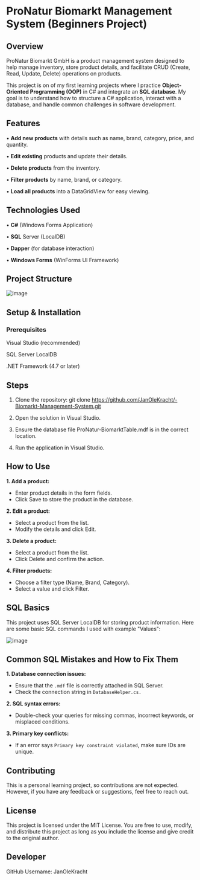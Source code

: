 
# ProNatur Biomarkt Management System (Beginners Project)
## Overview

ProNatur Biomarkt GmbH is a product management system designed to help manage inventory, store product details, and facilitate CRUD (Create, Read, Update, Delete) operations on products.

This project is on of my first learning projects where I practice **Object-Oriented Programming (OOP)** in C# and integrate an **SQL database**. My goal is to understand how to structure a C# application, interact with a database, and handle common challenges in software development. 

## Features

•	**Add new products** with details such as name, brand, category, price, and quantity.

•	**Edit existing** products and update their details.

•	**Delete products** from the inventory.

•	**Filter products** by name, brand, or category.

•	**Load all products** into a DataGridView for easy viewing.

## Technologies Used

•	**C#** (Windows Forms Application)

•	**SQL** Server (LocalDB)

•	**Dapper** (for database interaction)

•	**Windows Forms** (WinForms UI Framework)


## Project Structure

![image](https://github.com/user-attachments/assets/5723443a-fd2c-4e80-b5f4-525bebe8311a)



## Setup & Installation
### Prerequisites

Visual Studio (recommended)

SQL Server LocalDB

.NET Framework (4.7 or later)


## Steps

1. Clone the repository:
git clone https://github.com/JanOleKracht/-Biomarkt-Management-System.git

2. Open the solution in Visual Studio.

3. Ensure the database file ProNatur-BiomarktTable.mdf is in the correct location.

4. Run the application in Visual Studio.

## How to Use

**1. Add a product:**
  - Enter product details in the form fields.
  - Click Save to store the product in the database.

**2. Edit a product:**
- Select a product from the list.
- Modify the details and click Edit.

**3. Delete a product:**
- Select a product from the list.
- Click Delete and confirm the action.

**4. Filter products:**
- Choose a filter type (Name, Brand, Category).
- Select a value and click Filter.

## SQL Basics

This project uses SQL Server LocalDB for storing product information. Here are some basic SQL commands I used with example "Values":

![image](https://github.com/user-attachments/assets/bb3a5b46-18f0-4ac8-ba19-054a8d7808ad)

## Common SQL Mistakes and How to Fix Them

**1. Database connection issues:**
- Ensure that the ```.mdf``` file is correctly attached in SQL Server.
- Check the connection string in ```DatabaseHelper.cs.```

**2. SQL syntax errors:**
- Double-check your queries for missing commas, incorrect keywords, or misplaced conditions.

**3. Primary key conflicts:**
- If an error says ```Primary key constraint violated```, make sure IDs are unique.

## Contributing

This is a personal learning project, so contributions are not expected. However, if you have any feedback or suggestions, feel free to reach out.

## License

This project is licensed under the MIT License. You are free to use, modify, and distribute this project as long as you include the license and give
credit to the original author.


## Developer

GitHub Username: JanOleKracht
